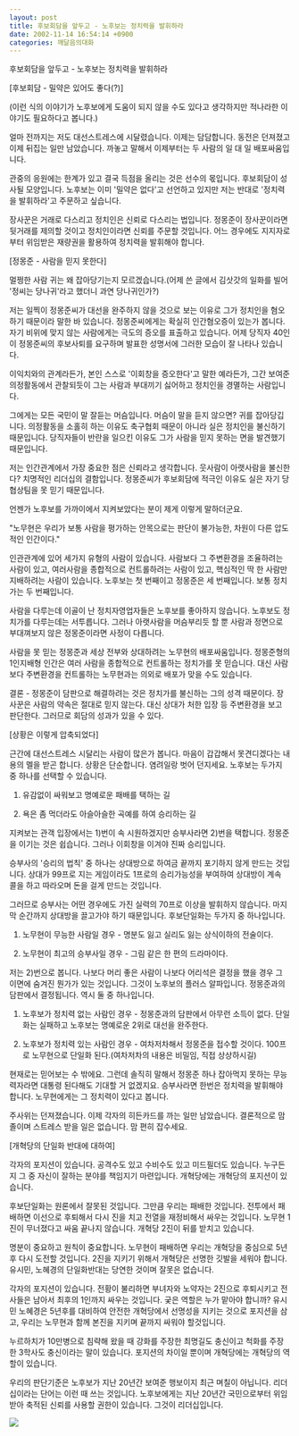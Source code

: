 ```yaml
---
layout: post
title: 후보회담을 앞두고 - 노후보는 정치력을 발휘하라
date: 2002-11-14 16:54:14 +0900
categories: 깨달음의대화
---
```

후보회담을 앞두고 - 노후보는 정치력을 발휘하라
  

  
[후보회담 - 밀약은 있어도 좋다(?)]
  
(이런 식의 이야기가 노후보에게 도움이 되지 않을 수도 있다고 생각하지만 적나라한 이야기도 필요하다고 봅니다.)
  

  
얼마 전까지는 저도 대선스트레스에 시달렸습니다. 이제는 담담합니다. 동전은 던져졌고 이제 뒤집는 일만 남았습니다. 까놓고 말해서 이제부터는 두 사람의 일 대 일 배포싸움입니다.
  

  
관중의 응원에는 한계가 있고 결국 득점을 올리는 것은 선수의 몫입니다. 후보회담이 성사될 모양입니다. 노후보는 이미 '밀약은 없다'고 선언하고 있지만 저는 반대로 '정치력을 발휘하라'고 주문하고 싶습니다.
  

  
장사꾼은 거래로 다스리고 정치인은 신뢰로 다스리는 법입니다. 정몽준이 장사꾼이라면 뒷거래를 제의할 것이고 정치인이라면 신뢰를 주문할 것입니다. 어느 경우에도 지지자로부터 위임받은 재량권을 활용하여 정치력을 발휘해야 합니다.
  

  

  
[정몽준 - 사람을 믿지 못한다]
  
멀쩡한 사람 귀는 왜 잡아당기는지 모르겠습니다.(어제 쓴 글에서 김삿갓의 일화를 빌어 '정씨는 당나귀'라고 했더니 과연 당나귀인가?)
  

  
저는 일찍이 정몽준씨가 대선을 완주하지 않을 것으로 보는 이유로 그가 정치인을 혐오하기 때문이라 말한 바 있습니다. 정몽준씨에게는 확실히 인간혐오증이 있는가 봅니다. 자기 비위에 맞지 않는 사람에게는 극도의 증오를 표출하고 있습니다. 어제 당직자 40인이 정몽준씨의 후보사퇴를 요구하며 발표한 성명서에 그러한 모습이 잘 나타나 있습니다.
  

  
이익치와의 관계라든가, 본인 스스로 '이회창을 증오한다'고 말한 예라든가, 그간 보여준 의정활동에서 관찰되듯이 그는 사람과 부대끼기 싫어하고 정치인을 경멸하는 사람입니다.
  

  
그에게는 모든 국민이 말 잘듣는 머슴입니다. 머슴이 말을 듣지 않으면? 귀를 잡아당깁니다. 의정활동을 소홀히 하는 이유도 축구협회 때문이 아니라 실은 정치인을 불신하기 때문입니다. 당직자들이 반란을 일으킨 이유도 그가 사람을 믿지 못하는 면을 발견했기 때문입니다.
  

  
저는 인간관계에서 가장 중요한 점은 신뢰라고 생각합니다. 웃사람이 아랫사람을 불신한다? 치명적인 리더십의 결함입니다. 정몽준씨가 후보회담에 적극인 이유도 실은 자기 당 협상팀을 못 믿기 때문입니다.
  

  
언젠가 노후보를 가까이에서 지켜보았다는 분이 제게 이렇게 말하더군요.
  

  
"노무현은 우리가 보통 사람을 평가하는 안목으로는 판단이 불가능한, 차원이 다른 압도적인 인간이다."
  

  
인관관계에 있어 세가지 유형의 사람이 있습니다. 사람보다 그 주변환경을 조율하려는 사람이 있고, 여러사람을 종합적으로 컨트롤하려는 사람이 있고, 핵심적인 딱 한 사람만 지배하려는 사람이 있습니다. 노후보는 첫 번째이고 정몽준은 세 번째입니다. 보통 정치가는 두 번째입니다.
  

  
사람을 다루는데 이골이 난 정치자영업자들은 노후보를 좋아하지 않습니다. 노후보도 정치가를 다루는데는 서투릅니다. 그러나 아랫사람을 머슴부리듯 할 뿐 사람과 정면으로 부대껴보지 않은 정몽준이라면 사정이 다릅니다.
  

  
사람을 못 믿는 정몽준과 세상 전부와 상대하려는 노무현의 배포싸움입니다. 정몽준형의 1인지배형 인간은 여러 사람을 종합적으로 컨트롤하는 정치가를 못 믿습니다. 대신 사람보다 주변환경을 컨트롤하는 노무현과는 의외로 배포가 맞을 수도 있습니다.
  

  
결론 - 정몽준이 담판으로 해결하려는 것은 정치가를 불신하는 그의 성격 때문이다. 장사꾼은 사람의 약속은 절대로 믿지 않는다. 대신 상대가 처한 입장 등 주변환경을 보고 판단한다. 그러므로 회담의 성과가 있을 수 있다.
  

  

  
[상황은 이렇게 압축되었다]
  
근간에 대선스트레스 시달리는 사람이 많은가 봅니다. 마음이 갑갑해서 못견디겠다는 내용의 멜을 받곤 합니다. 상황은 단순합니다. 염려일랑 벗어 던지세요. 노후보는 두가지 중 하나를 선택할 수 있습니다.
  

  
1) 유감없이 싸워보고 명예로운 패배를 택하는 길
  
2) 욕은 좀 먹더라도 아슬아슬한 곡예를 하여 승리하는 길
  

  
지켜보는 관객 입장에서는 1)번이 속 시원하겠지만 승부사라면 2)번을 택합니다. 정몽준을 이기는 것은 쉽습니다. 그러나 이회창을 이겨야 진짜 승리입니다.
  

  
승부사의 '승리의 법칙' 중 하나는 상대방으로 하여금 끝까지 포기하지 않게 만드는 것입니다. 상대가 99프로 지는 게임이라도 1프로의 승리가능성을 부여하여 상대방이 계속 콜을 하고 따라오며 돈을 걸게 만드는 것입니다.
  

  
그러므로 승부사는 어떤 경우에도 가진 실력의 70프로 이상을 발휘하지 않습니다. 마지막 순간까지 상대방을 끌고가야 하기 때문입니다. 후보단일화는 두가지 중 하나입니다.
  

  
1) 노무현이 무능한 사람일 경우 - 명분도 잃고 실리도 잃는 상식이하의 전술이다.
  
2) 노무현이 최고의 승부사일 경우 - 그림 같은 한 편의 드라마이다.
  

  
저는 2)번으로 봅니다. 나보다 머리 좋은 사람이 나보다 어리석은 결정을 했을 경우 그 이면에 숨겨진 뭔가가 있는 것입니다. 그것이 노후보의 플러스 알파입니다. 정몽준과의 담판에서 결정됩니다. 역시 둘 중 하나입니다.
  

  
1) 노후보가 정치력 없는 사람인 경우 - 정몽준과의 담판에서 아무런 소득이 없다. 단일화는 실패하고 노후보는 명예로운 2위로 대선을 완주한다.
  

  
2) 노후보가 정치력 있는 사람인 경우 - 여차저차해서 정몽준을 접수할 것이다. 100프로 노무현으로 단일화 된다.(여차저차의 내용은 비밀임, 직접 상상하시길)
  

  
현재로는 믿어보는 수 밖에요. 그런데 솔직히 말해서 정몽준 하나 잡아먹지 못하는 무능력자라면 대통령 된다해도 기대할 거 없겠지요. 승부사라면 한번은 정치력을 발휘해야 합니다. 노무현에게는 그 정치력이 있다고 봅니다.
  

  
주사위는 던져졌습니다. 이제 각자의 히든카드를 까는 일만 남았습니다. 결론적으로 맘 졸이며 스트레스 받을 일은 없습니다. 맘 편히 잡수세요.
  

  

  
[개혁당의 단일화 반대에 대하여]
  
각자의 포지션이 있습니다. 공격수도 있고 수비수도 있고 미드필더도 있습니다. 누구든지 그 중 자신이 잘하는 분야를 책임지기 마련입니다. 개혁당에는 개혁당의 포지션이 있습니다.
  

  
후보단일화는 원론에서 잘못된 것입니다. 그만큼 우리는 패배한 것입니다. 전투에서 패배하면 이선으로 후퇴해서 다시 진을 치고 전열을 재정비해서 싸우는 것입니다. 노무현 1진이 무너졌다고 싸움 끝나지 않습니다. 개혁당 2진이 뒤를 받치고 있습니다.
  

  
명분이 중요하고 원칙이 중요합니다. 노무현이 패배하면 우리는 개혁당을 중심으로 5년후 다시 도전할 것입니다. 2진을 지키기 위해서 개혁당은 선명한 깃발을 세워야 합니다. 유시민, 노혜경의 단일화반대는 당연한 것이며 잘못은 없습니다.
  

  
각자의 포지션이 있습니다. 전황이 불리하면 부녀자와 노약자는 2진으로 후퇴시키고 전사들은 남아서 최후의 1인까지 싸우는 것입니다. 궂은 역할은 누가 맡아야 합니까? 유시민 노혜경은 5년후를 대비하여 안전한 개혁당에서 선명성을 지키는 것으로 포지션을 삼고, 우리는 노무현과 함께 본진을 지키며 끝까지 싸워야 할것입니다.
  

  
누르하치가 10만병으로 침략해 왔을 때 강화를 주장한 최명길도 충신이고 척화를 주장한 3학사도 충신이라는 말이 있습니다. 포지션의 차이일 뿐이며 개혁당에는 개혁당의 역할이 있습니다.
  

  
우리의 판단기준은 노후보가 지난 20년간 보여준 행보이지 최근 며칠이 아닙니다. 리더십이라는 단어는 이런 때 쓰는 것입니다. 노후보에게는 지난 20년간 국민으로부터 위임받아 축적된 신뢰를 사용할 권한이 있습니다. 그것이 리더십입니다.
  

  
<a href=http://www.seoprise.com target="_blank" border="0"><img src=http://drkimz.com/technote/board/private/upimg/1037180700.jpg></a>